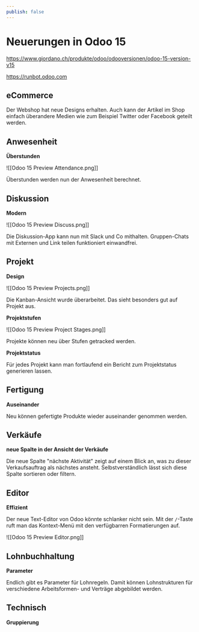```yaml
---
publish: false
---
```


# Neuerungen in Odoo 15

<https://www.giordano.ch/produkte/odoo/odooversionen/odoo-15-version-v15>

<https://runbot.odoo.com>

## eCommerce
Der Webshop hat neue Designs erhalten. Auch kann der Artikel im Shop einfach überandere Medien wie zum Beispiel Twitter oder Facebook geteilt werden.

## Anwesenheit

**Überstunden**

![[Odoo 15 Preview Attendance.png]]

Überstunden werden nun der Anwesenheit berechnet.

## Diskussion

**Modern**

![[Odoo 15 Preview Discuss.png]]

Die Diskussion-App kann nun mit Slack und Co mithalten. Gruppen-Chats mit Externen und Link teilen funktioniert einwandfrei.

## Projekt

**Design**

![[Odoo 15 Preview Projects.png]]

Die Kanban-Ansicht wurde überarbeitet. Das sieht besonders gut auf Projekt aus.

**Projektstufen**

![[Odoo 15 Preview Project Stages.png]]

Projekte können neu über Stufen getracked werden.

**Projektstatus**

Für jedes Projekt kann man fortlaufend ein Bericht zum Projektstatus generieren lassen.

## Fertigung

**Auseinander**

Neu können gefertigte Produkte wieder auseinander genommen werden.


## Verkäufe
**neue Spalte in der Ansicht der Verkäufe**

Die neue Spalte "nächste Aktivität" zeigt auf einem Blick an, was zu dieser Verkaufsauftrag als nächstes ansteht. Selbstverständlich lässt sich diese Spalte sortieren oder filtern.


## Editor

**Effizient**

Der neue Text-Editor von Odoo könnte schlanker nicht sein. Mit der `/`-Taste ruft man das Kontext-Menü mit den verfügbarren Formatierungen auf.

![[Odoo 15 Preview Editor.png]]

## Lohnbuchhaltung

**Parameter**

Endlich gibt es Parameter für Lohnregeln. Damit können Lohnstrukturen für verschiedene Arbeitsformen- und Verträge abgebildet werden.

## Technisch

**Gruppierung**

